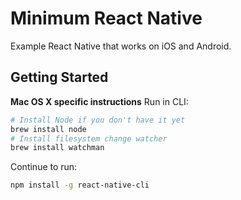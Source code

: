 # Minimum React Native
Example React Native that works on iOS and Android.

## Getting Started

**Mac OS X specific instructions**
Run in CLI:
```sh
# Install Node if you don't have it yet
brew install node
# Install filesystem change watcher
brew install watchman
```

Continue to run:
```sh
npm install -g react-native-cli
```
